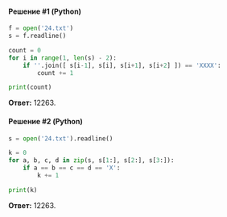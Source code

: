 #### Решение #1 (Python)
```python
f = open('24.txt')
s = f.readline()

count = 0
for i in range(1, len(s) - 2):
    if ''.join([ s[i-1], s[i], s[i+1], s[i+2] ]) == 'XXXX':
        count += 1

print(count)
```
**Ответ:** 12263.

#### Решение #2 (Python)
```python
s = open('24.txt').readline()

k = 0
for a, b, c, d in zip(s, s[1:], s[2:], s[3:]):
	if a == b == c == d == 'X':
		k += 1

print(k)
```
**Ответ:** 12263.
